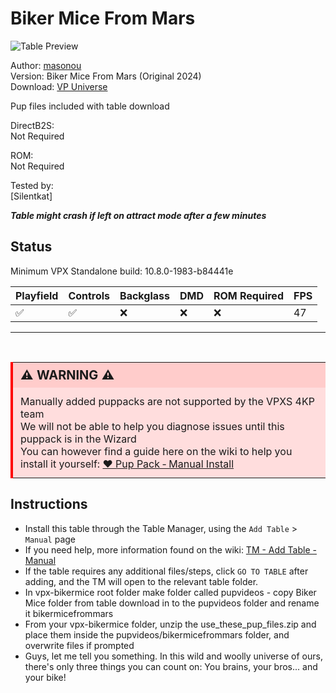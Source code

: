 ﻿# Biker Mice From Mars

![Table Preview](../../images/vpx-bikermice-preview.png)

Author: [masonou](https://vpuniverse.com/profile/32420-masonou/)  
Version: Biker Mice From Mars (Original 2024)  
Download: [VP Universe](https://vpuniverse.com/files/file/21747-biker-mice-from-mars/)

Pup files included with table download

DirectB2S:  
Not Required

ROM:  
Not Required

Tested by:  
[Silentkat]

*****Table might crash if left on attract mode after a few minutes*****

## Status 

Minimum VPX Standalone build: 10.8.0-1983-b84441e

| Playfield | Controls | Backglass | DMD | ROM Required | FPS | 
|-----------|----------|-----------|-----|--------------|-----|
| :white_check_mark: | :white_check_mark: | :x: | :x: | :x: | 47 |

---

<br>

<table>
  <tr>
    <td style="background-color: #FFDDDD; padding: 0; border-left: 4px solid #FF0000;">
      <div style="padding: 8px 12px; background-color: #FFCCCB; font-weight: bold;font-size: 20px;">
        <strong>⚠️ WARNING ⚠️</strong>
      </div>
      <div style="padding: 12px 12px 12px 12px;">
        Manually added puppacks are not supported by the VPXS 4KP team<br>
		We will not be able to help you diagnose issues until this puppack is in the Wizard<br>
		You can however find a guide here on the wiki to help you install it yourself: <a href="https://github.com/LegendsUnchained/vpx-standalone-alp4k/wiki/%5B08%5D-%E2%9D%A4%EF%B8%8F-Pup-Pack-%E2%80%90-Manual-Install">❤️ Pup Pack ‐ Manual Install</a>
      </div>
    </td>
  </tr>
</table>

## Instructions

- Install this table through the Table Manager, using the `Add Table` > `Manual` page
- If you need help, more information found on the wiki: [TM - Add Table - Manual](https://github.com/LegendsUnchained/vpx-standalone-alp4k/wiki/%5B04%5D-%F0%9F%A7%A1-TM-%E2%80%90-Other-Features#add-table---manual)
- If the table requires any additional files/steps, click `GO TO TABLE` after adding, and the TM will open to the relevant table folder.
- In vpx-bikermice root folder make folder called pupvideos - copy Biker Mice folder from table download in to the pupvideos folder and rename it bikermicefrommars
- From your vpx-bikermice folder, unzip the use_these_pup_files.zip and place them inside the pupvideos/bikermicefrommars folder, and overwrite files if prompted
- Guys, let me tell you something. In this wild and woolly universe of ours, there's only three things you can count on: You brains, your bros... and your bike!

